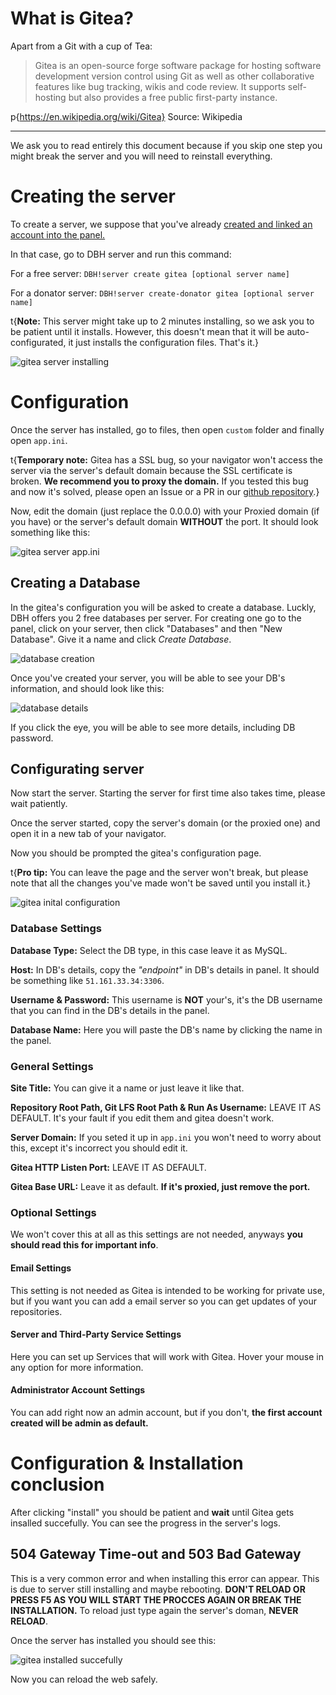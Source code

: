 # What is Gitea?

Apart from a Git with a cup of Tea:

> Gitea is an open-source forge software package for hosting software development version control using Git as well as other collaborative features like bug tracking, wikis and code review. It supports self-hosting but also provides a free public first-party instance.

p{https://en.wikipedia.org/wiki/Gitea} Source: Wikipedia

----

We ask you to read entirely this document because if you skip one step you might break the server and you will need to reinstall everything.

# Creating the server

To create a server, we suppose that you've already [created and linked an account into the panel.](https://help.dbh.wtf/getting-started)

In that case, go to DBH server and run this command:

For a free server: `DBH!server create gitea [optional server name]`

For a donator server: `DBH!server create-donator gitea [optional server name]`

t{**Note:** This server might take up to 2 minutes installing, so we ask you to be patient until it installs. However, this doesn't mean that it will be auto-configurated, it just installs the configuration files. That's it.}

![gitea server installing](/content/server-installing.jpg)

# Configuration

Once the server has installed, go to files, then open `custom` folder and finally open `app.ini`.

t{**Temporary note:** Gitea has a SSL bug, so your navigator won't access the server via the server's default domain because the SSL certificate is broken. **We recommend you to proxy the domain.** If you tested this bug and now it's solved, please open an Issue or a PR in our [github repository](https://github.com/DBH-Docs/Documentation).}

Now, edit the domain (just replace the 0.0.0.0) with your Proxied domain (if you have) or the server's default domain **WITHOUT** the port. It should look something like this:

![gitea server app.ini](/content/gitea-appini.png)

## Creating a Database

In the gitea's configuration you will be asked to create a database. Luckly, DBH offers you 2 free databases per server. For creating one go to the panel, click on your server, then click "Databases" and then "New Database". Give it a name and click *Create Database*.

![database creation](/content/database-create.png)

Once you've created your server, you will be able to see your DB's information, and should look like this: 

![database details](/content/database-details.jpg)

If you click the eye, you will be able to see more details, including DB password.

## Configurating server

Now start the server. Starting the server for first time also takes time, please wait patiently.

Once the server started, copy the server's domain (or the proxied one) and open it in a new tab of your navigator.

Now you should be prompted the gitea's configuration page.

t{**Pro tip:** You can leave the page and the server won't break, but please note that all the changes you've made won't be saved until you install it.}

![gitea inital configuration](/content/gitea-initial-config.png)

### Database Settings

**Database Type:** Select the DB type, in this case leave it as MySQL.

**Host:** In DB's details, copy the *"endpoint"* in DB's details in panel. It should be something like `51.161.33.34:3306`.

**Username & Password:** This username is **NOT** your's, it's the DB username that you can find in the DB's details in the panel.

**Database Name:** Here you will paste the DB's name by clicking the name in the panel.

### General Settings

**Site Title:** You can give it a name or just leave it like that.

**Repository Root Path, Git LFS Root Path & Run As Username:** LEAVE IT AS DEFAULT. It's your fault if you edit them and gitea doesn't work.

**Server Domain:** If you seted it up in `app.ini` you won't need to worry about this, except it's incorrect you should edit it.

**Gitea HTTP Listen Port:** LEAVE IT AS DEFAULT.

**Gitea Base URL:** Leave it as default. **If it's proxied, just remove the port.**

### Optional Settings

We won't cover this at all as this settings are not needed, anyways **you should read this for important info**.

#### Email Settings

This setting is not needed as Gitea is intended to be working for private use, but if you want you can add a email server so you can get updates of your repositories.

#### Server and Third-Party Service Settings

Here you can set up Services that will work with Gitea. Hover your mouse in any option for more information.

#### Administrator Account Settings

You can add right now an admin account, but if you don't, **the first account created will be admin as default.**


# Configuration & Installation conclusion

After clicking "install" you should be patient and **wait** until Gitea gets insalled succefully. You can see the progress in the server's logs.

## 504 Gateway Time-out and 503 Bad Gateway

This is a very common error and when installing this error can appear. This is due to server still installing and maybe rebooting. **DON'T RELOAD OR PRESS F5 AS YOU WILL START THE PROCCES AGAIN OR BREAK THE INSTALLATION.** To reload just type again the server's doman, **NEVER RELOAD**. 

Once the server has installed you should see this:

![gitea installed succefully](/content/gitea-installed-main-page.png)

Now you can reload the web safely.

